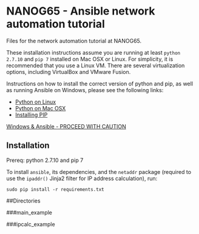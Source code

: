 # NANOG65 - Ansible network automation tutorial
Files for the network automation tutorial at NANOG65.

These installation instructions assume you are running at least ```python 2.7.10``` and ```pip 7``` installed on Mac OSX or Linux. For simplicity, it is recommended that you use a Linux VM. There are several virtualization options, including VirtualBox and VMware Fusion.

Instructions on how to install the correct version of python and pip, as well as running Ansible on Windows, please see the following links:

* [Python on Linux](http://docs.python-guide.org/en/latest/starting/install/linux/)
* [Python on Mac OSX](http://docs.python-guide.org/en/latest/starting/install/osx/)
* [Installing PIP](https://pip.pypa.io/en/latest/installing.html)

[Windows & Ansible - PROCEED WITH CAUTION](https://servercheck.in/blog/running-ansible-within-windows)

## Installation
Prereq: python 2.7.10 and pip 7

To install ```ansible```, its dependencies, and the ```netaddr``` package (required to use the ```ipaddr()``` Jinja2 filter for IP address calculation), run:

```sudo pip install -r requirements.txt```

##Directories

###main_example

###ipcalc_example

